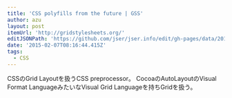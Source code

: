 ```yaml
---
title: 'CSS polyfills from the future | GSS'
author: azu
layout: post
itemUrl: 'http://gridstylesheets.org/'
editJSONPath: 'https://github.com/jser/jser.info/edit/gh-pages/data/2015/02/index.json'
date: '2015-02-07T08:16:44.415Z'
tags:
  - CSS
---
```

CSSのGrid Layoutを扱うCSS preprocessor。 CocoaのAutoLayoutのVisual Format LanguageみたいなVisual Grid Languageを持ちGridを扱う。
